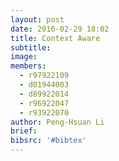 ```yaml
---
layout: post
date: 2016-02-29 18:02
title: Context Aware
subtitle:
image:
members:
  - r97922109
  - d01944003
  - d89922014
  - r96922047
  - r93922070
author: Peng-Hsuan Li
brief:
bibsrc: '#bibtex'
---
```

